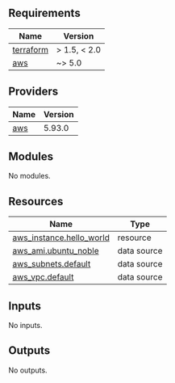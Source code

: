 <!-- BEGIN_TF_DOCS -->
## Requirements

| Name | Version |
|------|---------|
| <a name="requirement_terraform"></a> [terraform](#requirement\_terraform) | > 1.5, < 2.0 |
| <a name="requirement_aws"></a> [aws](#requirement\_aws) | ~> 5.0 |

## Providers

| Name | Version |
|------|---------|
| <a name="provider_aws"></a> [aws](#provider\_aws) | 5.93.0 |

## Modules

No modules.

## Resources

| Name | Type |
|------|------|
| [aws_instance.hello_world](https://registry.terraform.io/providers/hashicorp/aws/latest/docs/resources/instance) | resource |
| [aws_ami.ubuntu_noble](https://registry.terraform.io/providers/hashicorp/aws/latest/docs/data-sources/ami) | data source |
| [aws_subnets.default](https://registry.terraform.io/providers/hashicorp/aws/latest/docs/data-sources/subnets) | data source |
| [aws_vpc.default](https://registry.terraform.io/providers/hashicorp/aws/latest/docs/data-sources/vpc) | data source |

## Inputs

No inputs.

## Outputs

No outputs.
<!-- END_TF_DOCS -->
